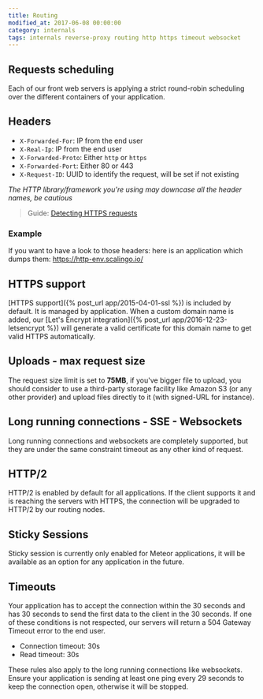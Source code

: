 ```yaml
---
title: Routing
modified_at: 2017-06-08 00:00:00
category: internals
tags: internals reverse-proxy routing http https timeout websocket
---
```


## Requests scheduling

Each of our front web servers is applying a strict round-robin scheduling over the different
containers of your application.

## Headers

* `X-Forwarded-For`: IP from the end user
* `X-Real-Ip`: IP from the end user
* `X-Forwarded-Proto`: Either `http` or `https`
* `X-Forwarded-Port`: Either 80 or 443
* `X-Request-ID`: UUID to identify the request, will be set if not existing

_The HTTP library/framework you're using may downcase all the header names, be cautious_

<blockquote class="bg-info">
  Guide: <a href="/internals/detecting-https-requests.html">Detecting HTTPS requests</a>
</blockquote>

### Example

If you want to have a look to those headers: here is an application which dumps
them: https://http-env.scalingo.io/

## HTTPS support

[HTTPS support]({% post_url app/2015-04-01-ssl %}) is included by default. It is managed by application. When a custom domain name is added, our [Let's Encrypt integration]({% post_url app/2016-12-23-letsencrypt %}) will generate a valid certificate for this domain name to get valid HTTPS automatically.

## Uploads - max request size

The request size limit is set to **75MB**, if you've bigger file to upload, you should consider
to use a third-party storage facility like Amazon S3 (or any other provider) and upload
files directly to it (with signed-URL for instance).

## Long running connections - SSE - Websockets

Long running connections and websockets are completely supported, but they are under
the same constraint timeout as any other kind of request.

## HTTP/2

HTTP/2 is enabled by default for all applications. If the client supports it and is reaching the servers with HTTPS, the connection will be upgraded to HTTP/2 by our routing nodes.

## Sticky Sessions

Sticky session is currently only enabled for Meteor applications, it will be
available as an option for any application in the future.

## Timeouts

Your application has to accept the connection within the 30 seconds and has 30
seconds to send the first data to the client in the 30 seconds. If one of these
conditions is not respected, our servers will return a 504 Gateway Timeout
error to the end user.

* Connection timeout: 30s
* Read timeout: 30s

These rules also apply to the long running connections like websockets. Ensure
your application is sending at least one ping every 29 seconds to keep the connection
open, otherwise it will be stopped.
